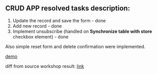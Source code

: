 ## CRUD APP resolved tasks description:

1. Update the record and save the form - done
2. Add new record - done
3. Implement unsubscribe (handled on **Synchronize table with store** checkbox element) - done

Also simple reset form and delete confirmation were implemented.

[demo](https://cath-kb.github.io/js-school/lesson5/crud/index.html)

diff from source workshop result: [link](https://github.com/Cath-kb/js-school/compare/data-form-table-bind...crud)
